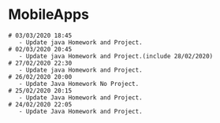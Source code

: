 # MobileApps
    

    # 03/03/2020 18:45
       - Update java Homework and Project.
    # 02/03/2020 20:45
       - Update java Homework and Project.(include 28/02/2020)    
    # 27/02/2020 22:30
       - Update java Homework and Project.
    # 26/02/2020 20:00
       - Update Java Homework No Project.
    # 25/02/2020 20:15
       - Update Java Homework and Project.
    # 24/02/2020 22:05
       - Update Java Homework and Project.








